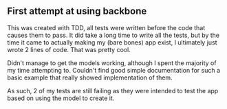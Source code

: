 ## First attempt at using backbone

This was created with TDD, all tests were written before the code that causes them to pass. It did take a long time to write all the tests, but by the time it came to actually making my (bare bones) app exist, I ultimately just wrote 2 lines of code. That was pretty cool.

Didn't manage to get the models working, although I spent the majority of my time attempting to. Couldn't find good simple documentation for such a basic example that really showed implementation of them.

As such, 2 of my tests are still failing as they were intended to test the app based on using the model to create it.
